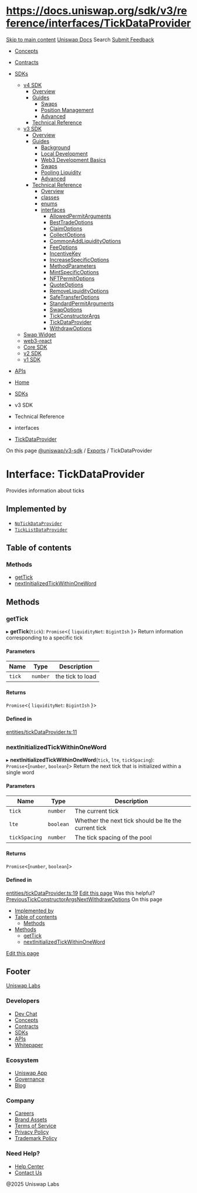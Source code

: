 # https://docs.uniswap.org/sdk/v3/reference/interfaces/TickDataProvider

[Skip to main content](https://docs.uniswap.org/sdk/v3/reference/interfaces/TickDataProvider#__docusaurus_skipToContent_fallback)
[Uniswap Docs](https://docs.uniswap.org/)
Search
[Submit Feedback](https://docs.google.com/forms/d/e/1FAIpQLSdjSkZam8KiatL9XACRVxCHjDJjaPGbls77PCXDKFn4JwykXg/viewform)
  * [Concepts](https://docs.uniswap.org/concepts/overview)
  * [Contracts](https://docs.uniswap.org/contracts/v4/overview)
  * [SDKs](https://docs.uniswap.org/sdk/v4/overview)
    * [v4 SDK](https://docs.uniswap.org/sdk/v4/overview)
      * [Overview](https://docs.uniswap.org/sdk/v4/overview)
      * [Guides](https://docs.uniswap.org/sdk/v4/guides/swaps/quoting)
        * [Swaps](https://docs.uniswap.org/sdk/v4/guides/swaps/quoting)
        * [Position Management](https://docs.uniswap.org/sdk/v4/guides/liquidity/position-minting)
        * [Advanced](https://docs.uniswap.org/sdk/v4/guides/advanced/pool-data)
      * [Technical Reference](https://docs.uniswap.org/sdk/v4/reference/overview)
    * [v3 SDK](https://docs.uniswap.org/sdk/v3/overview)
      * [Overview](https://docs.uniswap.org/sdk/v3/overview)
      * [Guides](https://docs.uniswap.org/sdk/v3/guides/background)
        * [Background](https://docs.uniswap.org/sdk/v3/guides/background)
        * [Local Development](https://docs.uniswap.org/sdk/v3/guides/local-development)
        * [Web3 Development Basics](https://docs.uniswap.org/sdk/v3/guides/web3-development-basics)
        * [Swaps](https://docs.uniswap.org/sdk/v3/guides/swaps/quoting)
        * [Pooling Liquidity](https://docs.uniswap.org/sdk/v3/guides/liquidity/position-data)
        * [Advanced](https://docs.uniswap.org/sdk/v3/guides/advanced/introduction)
      * [Technical Reference](https://docs.uniswap.org/sdk/v3/reference/overview)
        * [Overview](https://docs.uniswap.org/sdk/v3/reference/overview)
        * [classes](https://docs.uniswap.org/sdk/v3/reference/classes/FullMath)
        * [enums](https://docs.uniswap.org/sdk/v3/reference/enums/FeeAmount)
        * [interfaces](https://docs.uniswap.org/sdk/v3/reference/interfaces/AllowedPermitArguments)
          * [AllowedPermitArguments](https://docs.uniswap.org/sdk/v3/reference/interfaces/AllowedPermitArguments)
          * [BestTradeOptions](https://docs.uniswap.org/sdk/v3/reference/interfaces/BestTradeOptions)
          * [ClaimOptions](https://docs.uniswap.org/sdk/v3/reference/interfaces/ClaimOptions)
          * [CollectOptions](https://docs.uniswap.org/sdk/v3/reference/interfaces/CollectOptions)
          * [CommonAddLiquidityOptions](https://docs.uniswap.org/sdk/v3/reference/interfaces/CommonAddLiquidityOptions)
          * [FeeOptions](https://docs.uniswap.org/sdk/v3/reference/interfaces/FeeOptions)
          * [IncentiveKey](https://docs.uniswap.org/sdk/v3/reference/interfaces/IncentiveKey)
          * [IncreaseSpecificOptions](https://docs.uniswap.org/sdk/v3/reference/interfaces/IncreaseSpecificOptions)
          * [MethodParameters](https://docs.uniswap.org/sdk/v3/reference/interfaces/MethodParameters)
          * [MintSpecificOptions](https://docs.uniswap.org/sdk/v3/reference/interfaces/MintSpecificOptions)
          * [NFTPermitOptions](https://docs.uniswap.org/sdk/v3/reference/interfaces/NFTPermitOptions)
          * [QuoteOptions](https://docs.uniswap.org/sdk/v3/reference/interfaces/QuoteOptions)
          * [RemoveLiquidityOptions](https://docs.uniswap.org/sdk/v3/reference/interfaces/RemoveLiquidityOptions)
          * [SafeTransferOptions](https://docs.uniswap.org/sdk/v3/reference/interfaces/SafeTransferOptions)
          * [StandardPermitArguments](https://docs.uniswap.org/sdk/v3/reference/interfaces/StandardPermitArguments)
          * [SwapOptions](https://docs.uniswap.org/sdk/v3/reference/interfaces/SwapOptions)
          * [TickConstructorArgs](https://docs.uniswap.org/sdk/v3/reference/interfaces/TickConstructorArgs)
          * [TickDataProvider](https://docs.uniswap.org/sdk/v3/reference/interfaces/TickDataProvider)
          * [WithdrawOptions](https://docs.uniswap.org/sdk/v3/reference/interfaces/WithdrawOptions)
    * [Swap Widget](https://docs.uniswap.org/sdk/swap-widget/overview)
    * [web3-react](https://docs.uniswap.org/sdk/web3-react/overview)
    * [Core SDK](https://docs.uniswap.org/sdk/core/overview)
    * [v2 SDK](https://docs.uniswap.org/sdk/v2/overview)
    * [v1 SDK](https://docs.uniswap.org/sdk/v1/overview)
  * [APIs](https://docs.uniswap.org/api/subgraph/overview)


  * [Home](https://docs.uniswap.org/)
  * [SDKs](https://docs.uniswap.org/sdk/v4/overview)
  * v3 SDK
  * Technical Reference
  * interfaces
  * [TickDataProvider](https://docs.uniswap.org/sdk/v3/reference/interfaces/TickDataProvider)


On this page
[@uniswap/v3-sdk](https://docs.uniswap.org/sdk/v3/reference/README.md) / [Exports](https://docs.uniswap.org/sdk/v3/reference/modules.md) / TickDataProvider
# Interface: TickDataProvider
Provides information about ticks
## Implemented by[​](https://docs.uniswap.org/sdk/v3/reference/interfaces/TickDataProvider#implemented-by "Direct link to Implemented by")
  * [`NoTickDataProvider`](https://docs.uniswap.org/sdk/v3/reference/classes/NoTickDataProvider)
  * [`TickListDataProvider`](https://docs.uniswap.org/sdk/v3/reference/classes/TickListDataProvider)


## Table of contents[​](https://docs.uniswap.org/sdk/v3/reference/interfaces/TickDataProvider#table-of-contents "Direct link to Table of contents")
### Methods[​](https://docs.uniswap.org/sdk/v3/reference/interfaces/TickDataProvider#methods "Direct link to Methods")
  * [getTick](https://docs.uniswap.org/sdk/v3/reference/interfaces/TickDataProvider#gettick)
  * [nextInitializedTickWithinOneWord](https://docs.uniswap.org/sdk/v3/reference/interfaces/TickDataProvider#nextinitializedtickwithinoneword)


## Methods[​](https://docs.uniswap.org/sdk/v3/reference/interfaces/TickDataProvider#methods-1 "Direct link to Methods")
### getTick[​](https://docs.uniswap.org/sdk/v3/reference/interfaces/TickDataProvider#gettick "Direct link to getTick")
▸ **getTick**(`tick`): `Promise`<{ `liquidityNet`: `BigintIsh` }>
Return information corresponding to a specific tick
#### Parameters[​](https://docs.uniswap.org/sdk/v3/reference/interfaces/TickDataProvider#parameters "Direct link to Parameters")
Name| Type| Description  
---|---|---  
`tick`| `number`| the tick to load  
#### Returns[​](https://docs.uniswap.org/sdk/v3/reference/interfaces/TickDataProvider#returns "Direct link to Returns")
`Promise`<{ `liquidityNet`: `BigintIsh` }>
#### Defined in[​](https://docs.uniswap.org/sdk/v3/reference/interfaces/TickDataProvider#defined-in "Direct link to Defined in")
[entities/tickDataProvider.ts:11](https://github.com/Uniswap/v3-sdk/blob/08a7c05/src/entities/tickDataProvider.ts#L11)
### nextInitializedTickWithinOneWord[​](https://docs.uniswap.org/sdk/v3/reference/interfaces/TickDataProvider#nextinitializedtickwithinoneword "Direct link to nextInitializedTickWithinOneWord")
▸ **nextInitializedTickWithinOneWord**(`tick`, `lte`, `tickSpacing`): `Promise`<[`number`, `boolean`]>
Return the next tick that is initialized within a single word
#### Parameters[​](https://docs.uniswap.org/sdk/v3/reference/interfaces/TickDataProvider#parameters-1 "Direct link to Parameters")
Name| Type| Description  
---|---|---  
`tick`| `number`| The current tick  
`lte`| `boolean`| Whether the next tick should be lte the current tick  
`tickSpacing`| `number`| The tick spacing of the pool  
#### Returns[​](https://docs.uniswap.org/sdk/v3/reference/interfaces/TickDataProvider#returns-1 "Direct link to Returns")
`Promise`<[`number`, `boolean`]>
#### Defined in[​](https://docs.uniswap.org/sdk/v3/reference/interfaces/TickDataProvider#defined-in-1 "Direct link to Defined in")
[entities/tickDataProvider.ts:19](https://github.com/Uniswap/v3-sdk/blob/08a7c05/src/entities/tickDataProvider.ts#L19)
[Edit this page](https://github.com/uniswap/uniswap-docs/tree/main/docs/sdk/v3/reference/interfaces/TickDataProvider.md)
Was this helpful?
[PreviousTickConstructorArgs](https://docs.uniswap.org/sdk/v3/reference/interfaces/TickConstructorArgs)[NextWithdrawOptions](https://docs.uniswap.org/sdk/v3/reference/interfaces/WithdrawOptions)
On this page
  * [Implemented by](https://docs.uniswap.org/sdk/v3/reference/interfaces/TickDataProvider#implemented-by)
  * [Table of contents](https://docs.uniswap.org/sdk/v3/reference/interfaces/TickDataProvider#table-of-contents)
    * [Methods](https://docs.uniswap.org/sdk/v3/reference/interfaces/TickDataProvider#methods)
  * [Methods](https://docs.uniswap.org/sdk/v3/reference/interfaces/TickDataProvider#methods-1)
    * [getTick](https://docs.uniswap.org/sdk/v3/reference/interfaces/TickDataProvider#gettick)
    * [nextInitializedTickWithinOneWord](https://docs.uniswap.org/sdk/v3/reference/interfaces/TickDataProvider#nextinitializedtickwithinoneword)


[Edit this page](https://github.com/uniswap/uniswap-docs/tree/main/docs/sdk/v3/reference/interfaces/TickDataProvider.md)
## Footer
[Uniswap Labs](https://docs.uniswap.org/)
### Developers
  * [Dev Chat](https://discord.com/invite/uniswap)
  * [Concepts](https://docs.uniswap.org/concepts/overview)
  * [Contracts](https://docs.uniswap.org/contracts/v4/overview)
  * [SDKs](https://docs.uniswap.org/sdk/v4/overview)
  * [APIs](https://docs.uniswap.org/api/subgraph/overview)
  * [Whitepaper](https://app.uniswap.org/whitepaper-v4.pdf)


### Ecosystem
  * [Uniswap App](https://app.uniswap.org/)
  * [Governance](https://www.uniswapfoundation.org/governance)
  * [Blog](https://blog.uniswap.org/)


### Company
  * [Careers](https://boards.greenhouse.io/uniswaplabs)
  * [Brand Assets](https://github.com/Uniswap/brand-assets/raw/main/Uniswap%20Brand%20Assets.zip)
  * [Terms of Service](https://support.uniswap.org/hc/en-us/articles/30935100859661-Uniswap-Labs-Terms-of-Service)
  * [Privacy Policy](https://support.uniswap.org/hc/en-us/articles/30934457771405-Uniswap-Labs-Privacy-Policy)
  * [Trademark Policy](https://support.uniswap.org/hc/en-us/articles/30934762216973-Uniswap-Labs-Trademark-Guidelines)


### Need Help?
  * [Help Center](https://support.uniswap.org/)
  * [Contact Us](https://support.uniswap.org/hc/en-us/requests/new)


@2025 Uniswap Labs
[](https://github.com/uniswap/uniswap-docs)[](https://twitter.com/Uniswap)[](https://discord.com/invite/uniswap)
